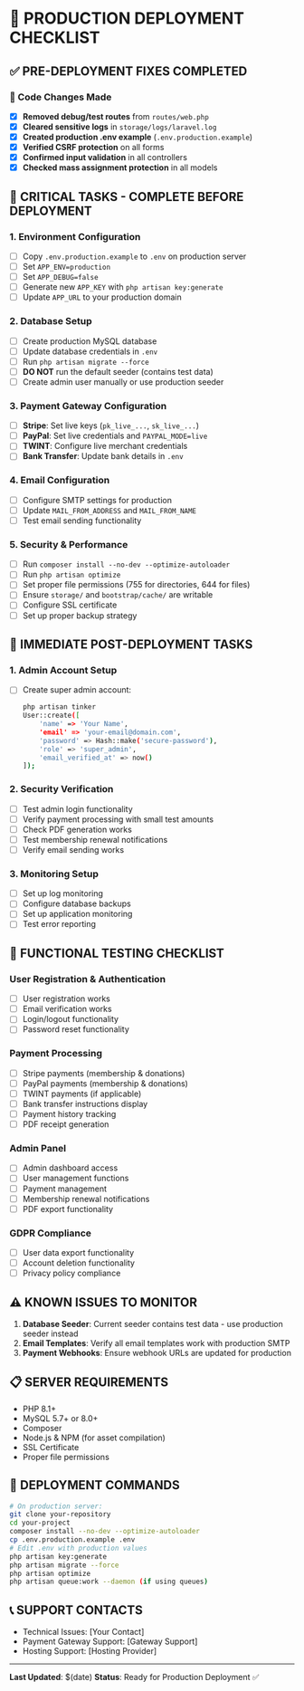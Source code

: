 # 🚀 PRODUCTION DEPLOYMENT CHECKLIST

## ✅ PRE-DEPLOYMENT FIXES COMPLETED

### 🔧 Code Changes Made
- [x] **Removed debug/test routes** from `routes/web.php`
- [x] **Cleared sensitive logs** in `storage/logs/laravel.log`
- [x] **Created production .env example** (`.env.production.example`)
- [x] **Verified CSRF protection** on all forms
- [x] **Confirmed input validation** in all controllers
- [x] **Checked mass assignment protection** in all models

## 🚨 CRITICAL TASKS - COMPLETE BEFORE DEPLOYMENT

### 1. Environment Configuration
- [ ] Copy `.env.production.example` to `.env` on production server
- [ ] Set `APP_ENV=production`
- [ ] Set `APP_DEBUG=false`
- [ ] Generate new `APP_KEY` with `php artisan key:generate`
- [ ] Update `APP_URL` to your production domain

### 2. Database Setup
- [ ] Create production MySQL database
- [ ] Update database credentials in `.env`
- [ ] Run `php artisan migrate --force`
- [ ] **DO NOT** run the default seeder (contains test data)
- [ ] Create admin user manually or use production seeder

### 3. Payment Gateway Configuration
- [ ] **Stripe**: Set live keys (`pk_live_...`, `sk_live_...`)
- [ ] **PayPal**: Set live credentials and `PAYPAL_MODE=live`
- [ ] **TWINT**: Configure live merchant credentials
- [ ] **Bank Transfer**: Update bank details in `.env`

### 4. Email Configuration
- [ ] Configure SMTP settings for production
- [ ] Update `MAIL_FROM_ADDRESS` and `MAIL_FROM_NAME`
- [ ] Test email sending functionality

### 5. Security & Performance
- [ ] Run `composer install --no-dev --optimize-autoloader`
- [ ] Run `php artisan optimize`
- [ ] Set proper file permissions (755 for directories, 644 for files)
- [ ] Ensure `storage/` and `bootstrap/cache/` are writable
- [ ] Configure SSL certificate
- [ ] Set up proper backup strategy

## 🔐 IMMEDIATE POST-DEPLOYMENT TASKS

### 1. Admin Account Setup
- [ ] Create super admin account:
  ```bash
  php artisan tinker
  User::create([
      'name' => 'Your Name',
      'email' => 'your-email@domain.com',
      'password' => Hash::make('secure-password'),
      'role' => 'super_admin',
      'email_verified_at' => now()
  ]);
  ```

### 2. Security Verification
- [ ] Test admin login functionality
- [ ] Verify payment processing with small test amounts
- [ ] Check PDF generation works
- [ ] Test membership renewal notifications
- [ ] Verify email sending works

### 3. Monitoring Setup
- [ ] Set up log monitoring
- [ ] Configure database backups
- [ ] Set up application monitoring
- [ ] Test error reporting

## 🎯 FUNCTIONAL TESTING CHECKLIST

### User Registration & Authentication
- [ ] User registration works
- [ ] Email verification works
- [ ] Login/logout functionality
- [ ] Password reset functionality

### Payment Processing
- [ ] Stripe payments (membership & donations)
- [ ] PayPal payments (membership & donations)
- [ ] TWINT payments (if applicable)
- [ ] Bank transfer instructions display
- [ ] Payment history tracking
- [ ] PDF receipt generation

### Admin Panel
- [ ] Admin dashboard access
- [ ] User management functions
- [ ] Payment management
- [ ] Membership renewal notifications
- [ ] PDF export functionality

### GDPR Compliance
- [ ] User data export functionality
- [ ] Account deletion functionality
- [ ] Privacy policy compliance

## ⚠️ KNOWN ISSUES TO MONITOR

1. **Database Seeder**: Current seeder contains test data - use production seeder instead
2. **Email Templates**: Verify all email templates work with production SMTP
3. **Payment Webhooks**: Ensure webhook URLs are updated for production

## 📋 SERVER REQUIREMENTS

- PHP 8.1+
- MySQL 5.7+ or 8.0+
- Composer
- Node.js & NPM (for asset compilation)
- SSL Certificate
- Proper file permissions

## 🔄 DEPLOYMENT COMMANDS

```bash
# On production server:
git clone your-repository
cd your-project
composer install --no-dev --optimize-autoloader
cp .env.production.example .env
# Edit .env with production values
php artisan key:generate
php artisan migrate --force
php artisan optimize
php artisan queue:work --daemon (if using queues)
```

## 📞 SUPPORT CONTACTS

- Technical Issues: [Your Contact]
- Payment Gateway Support: [Gateway Support]
- Hosting Support: [Hosting Provider]

---
**Last Updated**: $(date)
**Status**: Ready for Production Deployment ✅ 